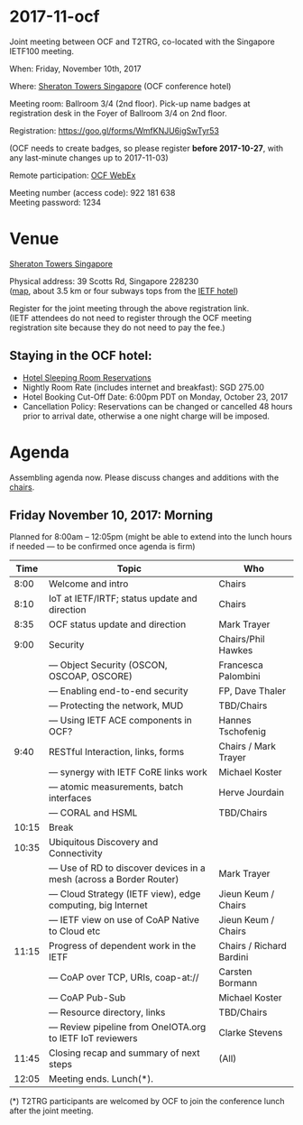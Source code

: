 # 2017-11-ocf
Joint meeting between OCF and T2TRG, co-located with the Singapore IETF100 meeting.

When: Friday, November 10th, 2017

Where: [Sheraton Towers Singapore](http://www.sheratonsingapore.com/) (OCF conference hotel)

Meeting room: Ballroom 3/4 (2nd floor). Pick-up name badges at registration desk in the Foyer of Ballroom 3/4 on 2nd floor.

Registration: <https://goo.gl/forms/WmfKNJU6igSwTyr53>

(OCF needs to create badges, so please register **before 2017-10-27**,
with any last-minute changes up to 2017-11-03)

Remote participation: [OCF WebEx](https://openconnectivity.webex.com/openconnectivity/j.php?MTID=ma1f98960326960788dfcc27d9ecbd4af)

Meeting number (access code): 922 181 638      
Meeting password: 1234  

# Venue

[Sheraton Towers Singapore](http://www.sheratonsingapore.com/)

Physical address: 39 Scotts Rd, Singapore 228230  
([map](https://goo.gl/maps/yE5Ae6XjNXD2), about 3.5 km or four subways
tops from the [IETF hotel](https://goo.gl/maps/KkfGBnJJ5tL2))

Register for the joint meeting through the above registration link.  
(IETF attendees do not need to register through the OCF meeting
registration site because they do not need to pay the fee.)

## Staying in the OCF hotel:

* [Hotel Sleeping Room Reservations](https://www.starwoodmeeting.com/events/start.action?id=1705302600&key=16BB8AA0)
* Nightly Room Rate (includes internet and breakfast): SGD 275.00
* Hotel Booking Cut-Off Date: 6:00pm PDT on Monday, October 23, 2017
* Cancellation Policy: Reservations can be changed or cancelled 48 hours prior to arrival date, otherwise a one night charge will be imposed.

# Agenda

Assembling agenda now.  Please discuss changes and additions with the [chairs](mailto:t2trg-chairs@irtf.org).

## Friday November 10, 2017: Morning

Planned for 8:00am – 12:05pm (might be able to extend into the lunch
hours if needed — to be confirmed once agenda is firm)

|  Time | Topic                                                              | Who                 |
|-------|--------------------------------------------------------------------|---------------------|
|  8:00 | Welcome and intro                                                  | Chairs              |
|  8:10 | IoT at IETF/IRTF; status update and direction                      | Chairs              |
|  8:35 | OCF status update and direction                                    | Mark Trayer         |
|  9:00 | Security                                                           | Chairs/Phil Hawkes  |
|       | — Object Security (OSCON, OSCOAP, OSCORE)                          | Francesca Palombini |
|       | — Enabling end-to-end security                                     | FP, Dave Thaler     |
|       | — Protecting the network, MUD                                      | TBD/Chairs          |
|       | — Using IETF ACE components in OCF?                                | Hannes Tschofenig   |
|  9:40 | RESTful Interaction, links, forms                                  | Chairs / Mark Trayer|
|       | — synergy with IETF CoRE links work                                | Michael Koster      |
|       | — atomic measurements, batch interfaces                            | Herve Jourdain      |
|       | — CORAL and HSML                                                   | TBD/Chairs          |
| 10:15 | Break                                                              |                     |
| 10:35 | Ubiquitous Discovery and Connectivity                              |                     |
|       | — Use of RD to discover devices in a mesh (across a Border Router) | Mark Trayer         |
|       | — Cloud Strategy (IETF view), edge computing, big Internet         | Jieun Keum / Chairs |
|       | — IETF view on use of CoAP Native to Cloud etc                     | Jieun Keum / Chairs |
| 11:15 | Progress of dependent work in the IETF                             | Chairs / Richard Bardini|
|       | — CoAP over TCP, URIs, coap-at://                                  | Carsten Bormann     |
|       | — CoAP Pub-Sub                                                     | Michael Koster      |
|       | — Resource directory, links                                        | TBD/Chairs          |
|       | — Review pipeline from OneIOTA.org to IETF IoT reviewers           | Clarke Stevens      |
| 11:45 | Closing recap and summary of next steps                            | (All)               |
| 12:05 | Meeting ends. Lunch(*).                                            |                     |

(*) T2TRG participants are welcomed by OCF to join the conference
lunch after the joint meeting.
